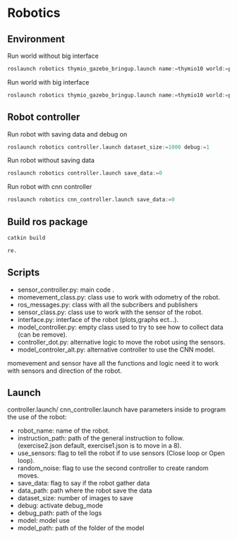 # Robotics

## Environment

Run world without big interface 

```python 
roslaunch robotics thymio_gazebo_bringup.launch name:=thymio10 world:=pink_hall gui:=false
```
Run world with big interface

```python
roslaunch robotics thymio_gazebo_bringup.launch name:=thymio10 world:=pink_hall gui:=true
```

## Robot controller

Run robot with saving data and debug on

```python
roslaunch robotics controller.launch dataset_size:=1000 debug:=1
```
Run robot without saving data

```python
roslaunch robotics controller.launch save_data:=0 
```

Run robot with cnn controller

```python
roslaunch robotics cnn_controller.launch save_data:=0 
```

## Build ros package

```python
catkin build
```

```python
re.
```

## Scripts

* sensor_controller.py: main code .
* momevement_class.py: class use to work with odometry of the robot.
* ros_messages.py: class with all the subcribers and publishers
* sensor_class.py: class use to work with the sensor of the robot.
* interface.py: interface of the robot (plots,graphs ect...).
* model_controller.py: empty class used to try to see how to collect data (can be remove).
* controller_dot.py: alternative logic to move the robot using the sensors.
* model_controler_alt.py: alternative controller to use the CNN model.

momevement and sensor have all the functions and logic need it to work with sensors and direction of the robot.

## Launch 

controller.launch/ cnn_controller.launch have parameters inside to program the use of the robot:
* robot_name: name of the robot.
* instruction_path: path of the general instruction to follow. (exercise2.json default, exercise1.json is to move in a 8).
* use_sensors: flag to tell the robot if to use sensors (Close loop or Open loop).
* random_noise: flag to use the second controller to create random moves.
* save_data: flag to say if the robot gather data
* data_path: path where the robot save the data
* dataset_size: number of images to save
* debug: activate debug_mode
* debug_path: path of the logs
* model: model use
* model_path: path of the folder of the model




